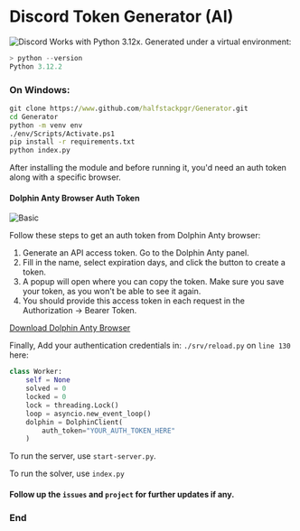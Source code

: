 # Discord Token Generator (AI)
![Discord](https://thebrandhopper.com/wp-content/uploads/2023/07/discord.jpg)
Works with Python 3.12x.
Generated under a virtual environment:
```python
> python --version
Python 3.12.2
```
### On Windows:
```cmd
git clone https://www.github.com/halfstackpgr/Generator.git
cd Generator
python -m venv env
./env/Scripts/Activate.ps1
pip install -r requirements.txt
python index.py
```
After installing the module and before running it, you'd need an auth token along with a specific browser.
#### **Dolphin Anty Browser Auth Token**
![Basic](https://techzeel.net/wp-content/uploads/2024/01/dolphin-anty-browser.webp)

Follow these steps to get an auth token from Dolphin Anty browser:

1. Generate an API access token. Go to the Dolphin Anty panel.
2. Fill in the name, select expiration days, and click the button to create a token.
3. A popup will open where you can copy the token. Make sure you save your token, as you won't be able to see it again.
4. You should provide this access token in each request in the Authorization -> Bearer Token.

[Download Dolphin Anty Browser](https://dolphin-anty.com/en/download/)

Finally, Add your authentication credentials in: `./srv/reload.py` on `line 130` here:
```python
class Worker:
    self = None
    solved = 0
    locked = 0
    lock = threading.Lock()
    loop = asyncio.new_event_loop()
    dolphin = DolphinClient(
        auth_token="YOUR_AUTH_TOKEN_HERE"
    )
```

To run the server, use `start-server.py`.

To run the solver, use `index.py`
#### Follow up the `issues` and `project` for further updates if any.
### End